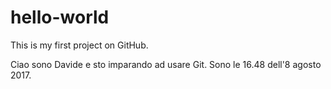 # hello-world
This is my first project on GitHub. 

Ciao sono Davide e sto imparando ad usare Git.
Sono le 16.48 dell'8 agosto 2017.
